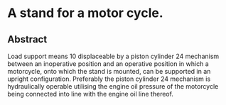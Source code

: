# A stand for a motor cycle.

## Abstract
Load support means 10 displaceable by a piston cylinder 24 mechanism between an inoperative position and an operative position in which a motorcycle, onto which the stand is mounted, can be supported in an upright configuration. Preferably the piston cylinder 24 mechanism is hydraulically operable utilising the engine oil pressure of the motorcycle being connected into line with the engine oil line thereof.